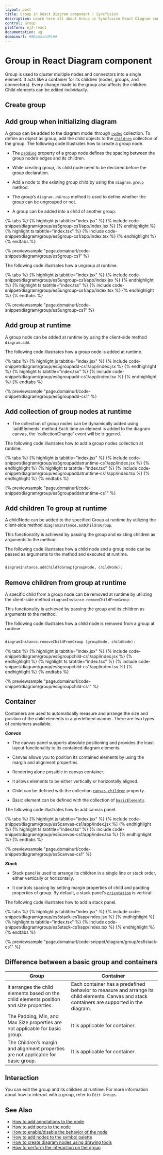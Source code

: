```yaml
---
layout: post
title: Group in React Diagram component | Syncfusion
description: Learn here all about Group in Syncfusion React Diagram component of Syncfusion Essential JS 2 and more.
control: Group 
platform: ej2-react
documentation: ug
domainurl: ##DomainURL##
---
```


# Group in React Diagram component

Group is used to cluster multiple nodes and connectors into a single element. It acts like a container for its children (nodes, groups, and connectors). Every change made to the group also affects the children. Child elements can be edited individually.

## Create group

## Add group when initializing diagram

A group can be added to the diagram model through [`nodes`](https://ej2.syncfusion.com/react/documentation/api/diagram#nodes-NodeModel) collection. To define an object as group, add the child objects to the [`children`](https://ej2.syncfusion.com/react/documentation/api/diagram/node#children-string) collection of the group. The following code illustrates how to create a group node.

* The [`padding`](https://ej2.syncfusion.com/react/documentation/api/diagram/node#padding-MarginModel) property of a group node defines the spacing between the group node’s edges and its children.

* While creating group, its child node need to be declared before the group declaration.

* Add a node to the existing group child by using the `diagram.group` method.

* The group’s `diagram.unGroup` method is used to define whether the group can be ungrouped or not.

* A group can be added into a child of another group.

{% tabs %}
{% highlight js tabtitle="index.jsx" %}
{% include code-snippet/diagram/group/es5group-cs1/app/index.jsx %}
{% endhighlight %}
{% highlight ts tabtitle="index.tsx" %}
{% include code-snippet/diagram/group/es5group-cs1/app/index.tsx %}
{% endhighlight %}
{% endtabs %}

 {% previewsample "page.domainurl/code-snippet/diagram/group/es5group-cs1" %}

The following code illustrates how a ungroup  at runtime.

{% tabs %}
{% highlight js tabtitle="index.jsx" %}
{% include code-snippet/diagram/group/es5ungroup-cs1/app/index.jsx %}
{% endhighlight %}
{% highlight ts tabtitle="index.tsx" %}
{% include code-snippet/diagram/group/es5ungroup-cs1/app/index.tsx %}
{% endhighlight %}
{% endtabs %}

 {% previewsample "page.domainurl/code-snippet/diagram/group/es5ungroup-cs1" %}

## Add group at runtime

A group node can be added at runtime by using the client-side method `diagram.add`.

The following code illustrates how a group node is added at runtime.

{% tabs %}
{% highlight js tabtitle="index.jsx" %}
{% include code-snippet/diagram/group/es5groupadd-cs1/app/index.jsx %}
{% endhighlight %}
{% highlight ts tabtitle="index.tsx" %}
{% include code-snippet/diagram/group/es5groupadd-cs1/app/index.tsx %}
{% endhighlight %}
{% endtabs %}

 {% previewsample "page.domainurl/code-snippet/diagram/group/es5groupadd-cs1" %}

## Add collection of group nodes at runtime

* The collection of group nodes can be dynamically added using 'addElements' method.Each time an element is added to the diagram canvas, the 'collectionChange' event will be triggered.

The following code illustrates how to add a group nodes collection at runtime.

{% tabs %}
{% highlight js tabtitle="index.jsx" %}
{% include code-snippet/diagram/group/es5groupaddatruntime-cs1/app/index.jsx %}
{% endhighlight %}
{% highlight ts tabtitle="index.tsx" %}
{% include code-snippet/diagram/group/es5groupaddatruntime-cs1/app/index.tsx %}
{% endhighlight %}
{% endtabs %}
         
{% previewsample "page.domainurl/code-snippet/diagram/group/es5groupaddatruntime-cs1" %}


## Add children To group at runtime

A childNode can be added to the specified Group at runtime by utilizing the client-side method `diagramInstance.addChildToGroup`. 

This functionality is achieved by passing the group and existing children as arguments to the method.

The following code illustrates how a child node and a group node can be passed as arguments to the method and executed at runtime.

```html

diagramInstance.addChildToGroup(groupNode, childNode); 

```
## Remove children from group at runtime

A specific child from a group node can be removed at runtime by utilizing the client-side method `diagramInstance.removeChildFromGroup `. 

This functionality is achieved by passing the group and its children as arguments to the method.

The following code illustrates how a child node is removed from a group at runtime.

```html

diagramInstance.removeChildFromGroup (groupNode, childNode); 

```
{% tabs %}
{% highlight js tabtitle="index.jsx" %}
{% include code-snippet/diagram/group/es5groupchild-cs1/app/index.jsx %}
{% endhighlight %}
{% highlight ts tabtitle="index.tsx" %}
{% include code-snippet/diagram/group/es5groupchild-cs1/app/index.tsx %}
{% endhighlight %}
{% endtabs %}

 {% previewsample "page.domainurl/code-snippet/diagram/group/es5groupchild-cs1" %}
## Container

Containers are used to automatically measure and arrange the size and position of the child elements in a predefined manner.
There are two types of containers available.

***Canvas***

* The canvas panel supports absolute positioning and provides the least layout functionality to its contained diagram elements.

* Canvas allows you to position its contained elements by using the margin and alignment properties.

* Rendering alone possible in canvas container.

* It allows elements to be either vertically or horizontally aligned.

* Child can be defined with the collection [`canvas.children`](https://ej2.syncfusion.com/react/documentation/api/diagram/canvas#children-DiagramElement) property.

* Basic element can be defined with the collection of [`basicElements`](https://ej2.syncfusion.com/react/documentation/api/diagram#basicElements-DiagramElement).

The following code illustrates how to add canvas panel.

{% tabs %}
{% highlight js tabtitle="index.jsx" %}
{% include code-snippet/diagram/group/es5canvas-cs1/app/index.jsx %}
{% endhighlight %}
{% highlight ts tabtitle="index.tsx" %}
{% include code-snippet/diagram/group/es5canvas-cs1/app/index.tsx %}
{% endhighlight %}
{% endtabs %}

 {% previewsample "page.domainurl/code-snippet/diagram/group/es5canvas-cs1" %}

***Stack***

* Stack panel is used to arrange its children in a single line or stack order, either vertically or horizontally.

* It controls spacing by setting margin properties of child and padding properties of group. By default, a stack panel’s [`orientation`](https://ej2.syncfusion.com/react/documentation/api/diagram/stackPanel#orientation-Orientation) is vertical.

The following code illustrates how to add a stack panel.

{% tabs %}
{% highlight js tabtitle="index.jsx" %}
{% include code-snippet/diagram/group/es5stack-cs1/app/index.jsx %}
{% endhighlight %}
{% highlight ts tabtitle="index.tsx" %}
{% include code-snippet/diagram/group/es5stack-cs1/app/index.tsx %}
{% endhighlight %}
{% endtabs %}

 {% previewsample "page.domainurl/code-snippet/diagram/group/es5stack-cs1" %}

## Difference between a basic group and containers

| Group | Container |
| -------- | -------- |
| It arranges the child elements based on the child elements position and size properties. | Each container has a predefined behavior to measure and arrange its child elements. Canvas and stack containers are supported in the diagram. |
| The Padding, Min, and Max Size properties are not applicable for basic group. | It is applicable for container. |
| The Children’s margin and alignment properties are not applicable for basic group. |  It is applicable for container. |

## Interaction

You can edit the group and its children at runtime. For more information about how to interact with a group, refer to `Edit Groups`.

## See Also

* [How to add annotations to the node](./labels)
* [How to add ports to the node](./ports)
* [How to enable/disable the behavior of the node](./constraints)
* [How to add nodes to the symbol palette](./symbol-palette)
* [How to create diagram nodes using drawing tools](./tools)
* [How to perform the interaction on the group](./interaction#selection)